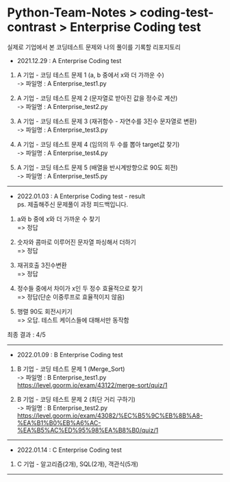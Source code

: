 # Python-Team-Notes > coding-test-contrast > Enterprise Coding test 
실제로 기업에서 본 코딩테스트 문제와 나의 풀이를 기록할 리포지토리  


* 2021.12.29 : A Enterprise Coding test    
1. A 기업 - 코딩 테스트 문제 1 (a, b 중에서 x와 더 가까운 수)    
-> 파일명 : A Enterprise_test1.py     

2. A 기업 - 코딩 테스트 문제 2 (문자열로 받아진 값을 정수로 계산)    
-> 파일명 : A Enterprise_test2.py    

3. A 기업 - 코딩 테스트 문제 3 (재귀함수 - 자연수를 3진수 문자열로 변환)     
-> 파일명 : A Enterprise_test3.py   

4. A 기업 - 코딩 테스트 문제 4 (임의의 두 수를 뽑아 target값 찾기)   
-> 파일명 : A Enterprise_test4.py   

5. A 기업 - 코딩 테스트 문제 5 (배열을 반시계방향으로 90도 회전)   
-> 파일명 : A Enterprise_test5.py   
***

* 2022.01.03 : A Enterprise Coding test - result        
ps. 제출해주신 문제풀이 과정 피드백입니다.    

1. a와 b 중에 x와 더 가까운 수 찾기    
=> 정답   

2. 숫자와 콤마로 이루어진 문자열 파싱해서 더하기    
=> 정답   

3. 재귀호출 3진수변환     
=> 정답    

4. 정수들 중에서 차이가 x인 두 정수 효율적으로 찾기   
=> 정답(단순 이중루프로 효율적이지 않음)    

5. 행렬 90도 회전시키기    
=> 오답. 테스트 케이스들에 대해서만 동작함   

최종 결과 : 4/5  
***



* 2022.01.09 : B Enterprise Coding test    
1. B 기업 - 코딩 테스트 문제 1 (Merge_Sort)       
-> 파일명 : B Enterprise_test1.py    
https://level.goorm.io/exam/43122/merge-sort/quiz/1     


2. B 기업 - 코딩 테스트 문제 2 (최단 거리 구하기)     
-> 파일명 : B Enterprise_test2.py     
https://level.goorm.io/exam/43082/%EC%B5%9C%EB%8B%A8-%EA%B1%B0%EB%A6%AC-%EA%B5%AC%ED%95%98%EA%B8%B0/quiz/1   
***


* 2022.01.14 : C Enterprise Coding test   
1. C 기업 - 알고리즘(2개), SQL(2개), 객관식(5개)   
*** 